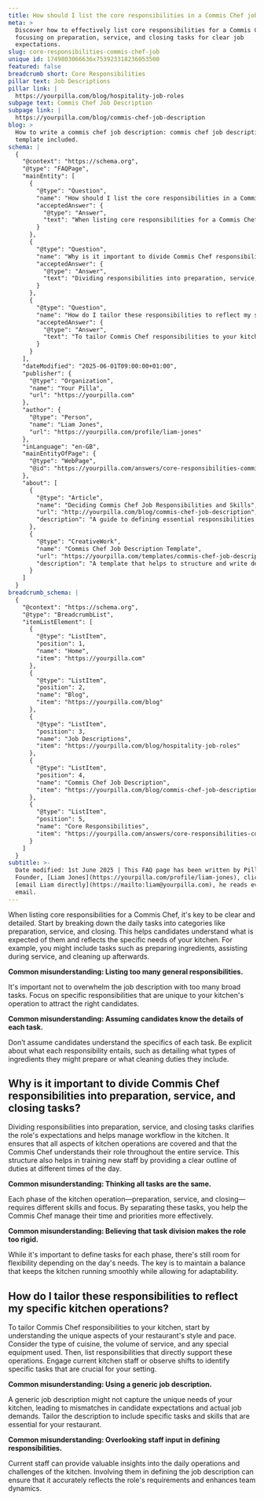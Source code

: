 ```yaml
---
title: How should I list the core responsibilities in a Commis Chef job description?
meta: >
  Discover how to effectively list core responsibilities for a Commis Chef,
  focusing on preparation, service, and closing tasks for clear job
  expectations.
slug: core-responsibilities-commis-chef-job
unique id: 1749803066636x753923318236053500
featured: false
breadcrumb short: Core Responsibilities
pillar text: Job Descriptions
pillar link: |
  https://yourpilla.com/blog/hospitality-job-roles
subpage text: Commis Chef Job Description
subpage link: |
  https://yourpilla.com/blog/commis-chef-job-description
blog: >
  How to write a commis chef job description: commis chef job description
  template included.
schema: |
  {
    "@context": "https://schema.org",
    "@type": "FAQPage",
    "mainEntity": [
      {
        "@type": "Question",
        "name": "How should I list the core responsibilities in a Commis Chef job description?",
        "acceptedAnswer": {
          "@type": "Answer",
          "text": "When listing core responsibilities for a Commis Chef, be clear and detailed. Break down daily tasks into categories such as preparation, service, and closing. Include specific tasks like preparing ingredients, assisting during service, and cleaning up afterwards. Focus on responsibilities unique to your kitchen's operation to attract the right candidates. Be explicit about what each task entails to ensure clarity for potential candidates."
        }
      },
      {
        "@type": "Question",
        "name": "Why is it important to divide Commis Chef responsibilities into preparation, service, and closing tasks?",
        "acceptedAnswer": {
          "@type": "Answer",
          "text": "Dividing responsibilities into preparation, service, and closing tasks clarifies the role's expectations and helps manage workflow in the kitchen. It covers all aspects of kitchen operations and ensures the Commis Chef understands their role throughout the service. This structure also aids in training new staff by providing a clear outline of duties at different times of the day, while allowing flexibility according to the day's needs."
        }
      },
      {
        "@type": "Question",
        "name": "How do I tailor these responsibilities to reflect my specific kitchen operations?",
        "acceptedAnswer": {
          "@type": "Answer",
          "text": "To tailor Commis Chef responsibilities to your kitchen, start by understanding the unique aspects of your restaurant's style and pace. List responsibilities that support these operations and consider staff input to ensure the job description reflects the actual job demands and enhances team dynamics. Tailor the description to include specific tasks and skills essential for your restaurant"
        }
      }
    ],
    "dateModified": "2025-06-01T09:00:00+01:00",
    "publisher": {
      "@type": "Organization",
      "name": "Your Pilla",
      "url": "https://yourpilla.com"
    },
    "author": {
      "@type": "Person",
      "name": "Liam Jones",
      "url": "https://yourpilla.com/profile/liam-jones"
    },
    "inLanguage": "en-GB",
    "mainEntityOfPage": {
      "@type": "WebPage",
      "@id": "https://yourpilla.com/answers/core-responsibilities-commis-chef-job"
    },
    "about": [
      {
        "@type": "Article",
        "name": "Deciding Commis Chef Job Responsibilities and Skills",
        "url": "http://yourpilla.com/blog/commis-chef-job-description",
        "description": "A guide to defining essential responsibilities and skills for a Commis Chef role, tailored to the specific needs of different kitchen operations."
      },
      {
        "@type": "CreativeWork",
        "name": "Commis Chef Job Description Template",
        "url": "https://yourpilla.com/templates/commis-chef-job-description",
        "description": "A template that helps to structure and write detailed job descriptions for a Commis Chef, highlighting key responsibilities and requirements."
      }
    ]
  }
breadcrumb_schema: |
  {
    "@context": "https://schema.org",
    "@type": "BreadcrumbList",
    "itemListElement": [
      {
        "@type": "ListItem",
        "position": 1,
        "name": "Home",
        "item": "https://yourpilla.com"
      },
      {
        "@type": "ListItem",
        "position": 2,
        "name": "Blog",
        "item": "https://yourpilla.com/blog"
      },
      {
        "@type": "ListItem",
        "position": 3,
        "name": "Job Descriptions",
        "item": "https://yourpilla.com/blog/hospitality-job-roles"
      },
      {
        "@type": "ListItem",
        "position": 4,
        "name": "Commis Chef Job Description",
        "item": "https://yourpilla.com/blog/commis-chef-job-description"
      },
      {
        "@type": "ListItem",
        "position": 5,
        "name": "Core Responsibilities",
        "item": "https://yourpilla.com/answers/core-responsibilities-commis-chef-job"
      }
    ]
  }
subtitle: >-
  Date modified: 1st June 2025 | This FAQ page has been written by Pilla
  Founder, [Liam Jones](https://yourpilla.com/profile/liam-jones), click to
  [email Liam directly](https://mailto:liam@yourpilla.com), he reads every
  email.
---
```

When listing core responsibilities for a Commis Chef, it's key to be clear and detailed. Start by breaking down the daily tasks into categories like preparation, service, and closing. This helps candidates understand what is expected of them and reflects the specific needs of your kitchen. For example, you might include tasks such as preparing ingredients, assisting during service, and cleaning up afterwards.

**Common misunderstanding: Listing too many general responsibilities.**

It's important not to overwhelm the job description with too many broad tasks. Focus on specific responsibilities that are unique to your kitchen's operation to attract the right candidates.

**Common misunderstanding: Assuming candidates know the details of each task.**

Don’t assume candidates understand the specifics of each task. Be explicit about what each responsibility entails, such as detailing what types of ingredients they might prepare or what cleaning duties they include.

## Why is it important to divide Commis Chef responsibilities into preparation, service, and closing tasks?

Dividing responsibilities into preparation, service, and closing tasks clarifies the role's expectations and helps manage workflow in the kitchen. It ensures that all aspects of kitchen operations are covered and that the Commis Chef understands their role throughout the entire service. This structure also helps in training new staff by providing a clear outline of duties at different times of the day.

**Common misunderstanding: Thinking all tasks are the same.**

Each phase of the kitchen operation—preparation, service, and closing—requires different skills and focus. By separating these tasks, you help the Commis Chef manage their time and priorities more effectively.

**Common misunderstanding: Believing that task division makes the role too rigid.**

While it's important to define tasks for each phase, there's still room for flexibility depending on the day's needs. The key is to maintain a balance that keeps the kitchen running smoothly while allowing for adaptability.

## How do I tailor these responsibilities to reflect my specific kitchen operations?

To tailor Commis Chef responsibilities to your kitchen, start by understanding the unique aspects of your restaurant's style and pace. Consider the type of cuisine, the volume of service, and any special equipment used. Then, list responsibilities that directly support these operations. Engage current kitchen staff or observe shifts to identify specific tasks that are crucial for your setting.

**Common misunderstanding: Using a generic job description.**

A generic job description might not capture the unique needs of your kitchen, leading to mismatches in candidate expectations and actual job demands. Tailor the description to include specific tasks and skills that are essential for your restaurant.

**Common misunderstanding: Overlooking staff input in defining responsibilities.**

Current staff can provide valuable insights into the daily operations and challenges of the kitchen. Involving them in defining the job description can ensure that it accurately reflects the role's requirements and enhances team dynamics.
